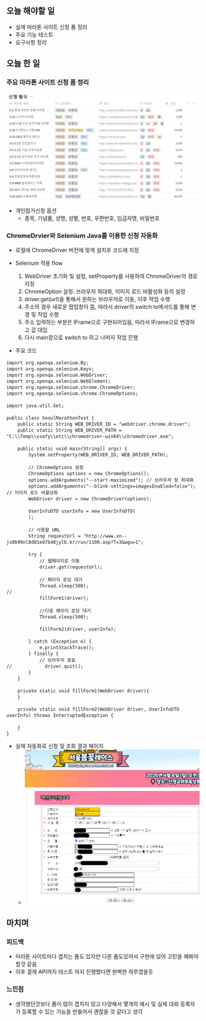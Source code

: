 ## 오늘 해야할 일
+ 실제 마라톤 사이트 신청 폼 정리
+ 주요 기능 테스트
+ 요구사항 정리

## 오늘 한 일
### 주요 마라톤 사이트 신청 폼 정리
![alt text](/source/마라톤_신청형식.png)
+ 개인참가신청 옵션
    + 종목, 기념품, 성명, 성별, 번호, 우편번호, 임급자명, 비밀번호

### ChromeDrvier와 Selenium Java를 이용한 신청 자동화
+ 로컬에 ChromeDriver 버전에 맞게 설치후 코드에 지정
+ Selenium 적용 flow
    1. WebDriver 초기화 및 설정, setProperty를 사용하여 ChromeDriver의 경로 지정
    2. ChromeOption 설정: 브라우저 최대화, 이미지 로드 비활성화 등의 설정
    3. driver.get(url)을 통해서 원하는 브라우저로 이동, 이후 작업 수행
    4. 주소의 경우 새로운 팝업창이 뜸, 따라서 driver의 switch to메서드를 통해 변경 및 작업 수행
    5. 주소 입력하는 부분은 IFrame으로 구현되어있음, 따라서 IFrame으로 변경하고 값 대입
    6. 다시 main창으로 switch to 하고 나머지 작업 진행

+ 주요 코드
```
import org.openqa.selenium.By;
import org.openqa.selenium.Keys;
import org.openqa.selenium.WebDriver;
import org.openqa.selenium.WebElement;
import org.openqa.selenium.chrome.ChromeDriver;
import org.openqa.selenium.chrome.ChromeOptions;

import java.util.Set;

public class SeoulMarathonTest {
    public static String WEB_DRIVER_ID = "webdriver.chrome.driver";
    public static String WEB_DRIVER_PATH = "C:\\Temp\\ssafy\\etc\\chromedriver-win64\\chromedriver.exe";

    public static void main(String[] args) {
        System.setProperty(WEB_DRIVER_ID, WEB_DRIVER_PATH);

        // ChromeOptions 설정
        ChromeOptions options = new ChromeOptions();
        options.addArguments("--start-maximized"); // 브라우저 창 최대화
        options.addArguments("--blink-settings=imagesEnabled=false"); // 이미지 로드 비활성화
        WebDriver driver = new ChromeDriver(options);

        UserInfoDTO userInfo = new UserInfoDTO(
        );

        // 사용할 URL
        String requestUrl = "http://www.xn--js0b99nl8d01ed7b48jylb.kr/run/1100.asp?T=3&wgu=1";

        try {
            // 웹페이지로 이동
            driver.get(requestUrl);

            // 페이지 로딩 대기
            Thread.sleep(500);
//
            fillForm1(driver);

            //다음 페이지 로딩 대기
            Thread.sleep(500);

            fillForm2(driver, userInfo);

        } catch (Exception e) {
            e.printStackTrace();
        } finally {
            // 브라우저 종료
//            driver.quit();
        }
    }

    private static void fillForm1(WebDriver driver){
    }

    private static void fillForm2(WebDriver driver, UserInfoDTO userInfo) throws InterruptedException {

    }
}
```
+ 실제 자동화로 신청 및 조회 결과 페이지
    + ![alt text](/source/신청결과조회.png)

## 마치며
### 피드백
+ 마라톤 사이트마다 겹치는 폼도 있지만 다른 폼도있어서 구현에 있어 고민을 해봐야 할것 같음
+ 이후 결제 API까지 테스트 까지 진행했다면 완벽한 하루였을듯

### 느낀점
+ 생각했던것보다 폼이 많이 겹치지 않고 다양해서 몇개의 예시 및 실제 대회 등록자가 등록할 수 있는 기능을 만들어서 괜찮을 것 같다고 생각